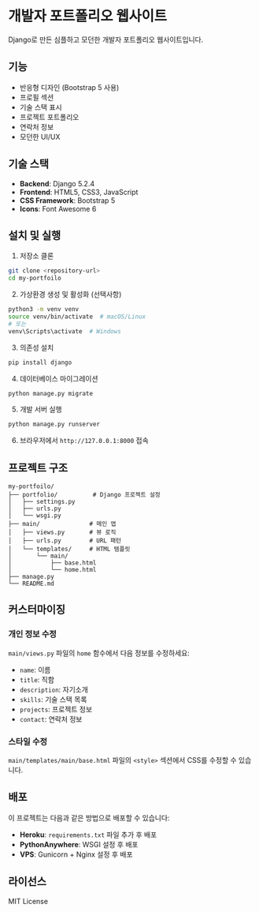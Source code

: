 # 개발자 포트폴리오 웹사이트

Django로 만든 심플하고 모던한 개발자 포트폴리오 웹사이트입니다.

## 기능

- 반응형 디자인 (Bootstrap 5 사용)
- 프로필 섹션
- 기술 스택 표시
- 프로젝트 포트폴리오
- 연락처 정보
- 모던한 UI/UX

## 기술 스택

- **Backend**: Django 5.2.4
- **Frontend**: HTML5, CSS3, JavaScript
- **CSS Framework**: Bootstrap 5
- **Icons**: Font Awesome 6

## 설치 및 실행

1. 저장소 클론

```bash
git clone <repository-url>
cd my-portfoilo
```

2. 가상환경 생성 및 활성화 (선택사항)

```bash
python3 -m venv venv
source venv/bin/activate  # macOS/Linux
# 또는
venv\Scripts\activate  # Windows
```

3. 의존성 설치

```bash
pip install django
```

4. 데이터베이스 마이그레이션

```bash
python manage.py migrate
```

5. 개발 서버 실행

```bash
python manage.py runserver
```

6. 브라우저에서 `http://127.0.0.1:8000` 접속

## 프로젝트 구조

```
my-portfoilo/
├── portfolio/          # Django 프로젝트 설정
│   ├── settings.py
│   ├── urls.py
│   └── wsgi.py
├── main/              # 메인 앱
│   ├── views.py       # 뷰 로직
│   ├── urls.py        # URL 패턴
│   └── templates/     # HTML 템플릿
│       └── main/
│           ├── base.html
│           └── home.html
├── manage.py
└── README.md
```

## 커스터마이징

### 개인 정보 수정

`main/views.py` 파일의 `home` 함수에서 다음 정보를 수정하세요:

- `name`: 이름
- `title`: 직함
- `description`: 자기소개
- `skills`: 기술 스택 목록
- `projects`: 프로젝트 정보
- `contact`: 연락처 정보

### 스타일 수정

`main/templates/main/base.html` 파일의 `<style>` 섹션에서 CSS를 수정할 수 있습니다.

## 배포

이 프로젝트는 다음과 같은 방법으로 배포할 수 있습니다:

- **Heroku**: `requirements.txt` 파일 추가 후 배포
- **PythonAnywhere**: WSGI 설정 후 배포
- **VPS**: Gunicorn + Nginx 설정 후 배포

## 라이선스

MIT License
